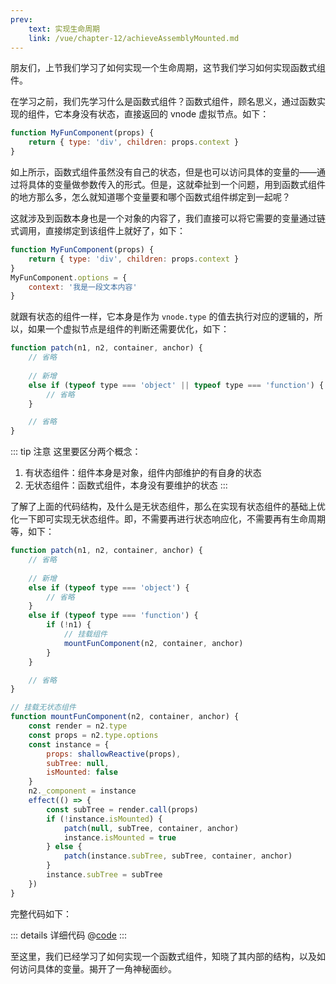 ```yaml
---
prev:
    text: 实现生命周期
    link: /vue/chapter-12/achieveAssemblyMounted.md
---
```


朋友们，上节我们学习了如何实现一个生命周期，这节我们学习如何实现函数式组件。

在学习之前，我们先学习什么是函数式组件？函数式组件，顾名思义，通过函数实现的组件，它本身没有状态，直接返回的 vnode 虚拟节点。如下：

```js
function MyFunComponent(props) {
    return { type: 'div', children: props.context }
}
```

如上所示，函数式组件虽然没有自己的状态，但是也可以访问具体的变量的——通过将具体的变量做参数传入的形式。但是，这就牵扯到一个问题，用到函数式组件的地方那么多，怎么就知道哪个变量要和哪个函数式组件绑定到一起呢？

这就涉及到函数本身也是一个对象的内容了，我们直接可以将它需要的变量通过链式调用，直接绑定到该组件上就好了，如下：

```js
function MyFunComponent(props) {
    return { type: 'div', children: props.context }
}
MyFunComponent.options = {
    context: '我是一段文本内容'
}
```

就跟有状态的组件一样，它本身是作为 ```vnode.type``` 的值去执行对应的逻辑的，所以，如果一个虚拟节点是组件的判断还需要优化，如下：

```js
function patch(n1, n2, container, anchor) {
    // 省略
    
    // 新增
    else if (typeof type === 'object' || typeof type === 'function') {
        // 省略
    }

    // 省略
}
```

::: tip 注意
这里要区分两个概念：

1. 有状态组件：组件本身是对象，组件内部维护的有自身的状态
2. 无状态组件：函数式组件，本身没有要维护的状态
:::

了解了上面的代码结构，及什么是无状态组件，那么在实现有状态组件的基础上优化一下即可实现无状态组件。即，不需要再进行状态响应化，不需要再有生命周期等，如下：

```js
function patch(n1, n2, container, anchor) {
    // 省略
    
    // 新增
    else if (typeof type === 'object') {
        // 省略
    }
    else if (typeof type === 'function') {
        if (!n1) {
            // 挂载组件
            mountFunComponent(n2, container, anchor)
        }
    }

    // 省略
}

// 挂载无状态组件
function mountFunComponent(n2, container, anchor) {
    const render = n2.type
    const props = n2.type.options
    const instance = {
        props: shallowReactive(props),
        subTree: null,
        isMounted: false
    }
    n2._component = instance
    effect(() => {
        const subTree = render.call(props)
        if (!instance.isMounted) {
            patch(null, subTree, container, anchor)
            instance.isMounted = true
        } else {
            patch(instance.subTree, subTree, container, anchor)
        }
        instance.subTree = subTree
    })
}
```

完整代码如下：

::: details 详细代码
@[code](../source/v.0.0.17/index.js)
:::

至这里，我们已经学习了如何实现一个函数式组件，知晓了其内部的结构，以及如何访问具体的变量。揭开了一角神秘面纱。